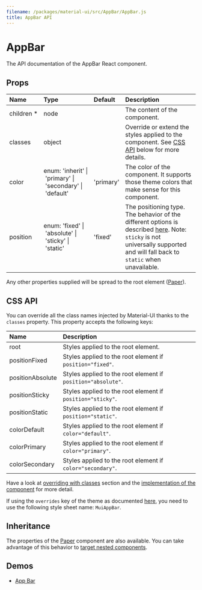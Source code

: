 ```yaml
---
filename: /packages/material-ui/src/AppBar/AppBar.js
title: AppBar API
---
```


<!--- This documentation is automatically generated, do not try to edit it. -->

# AppBar

<p class="description">The API documentation of the AppBar React component.</p>



## Props

| Name | Type | Default | Description |
|:-----|:-----|:--------|:------------|
| <span class="prop-name required">children *</span> | <span class="prop-type">node |   | The content of the component. |
| <span class="prop-name">classes</span> | <span class="prop-type">object |   | Override or extend the styles applied to the component. See [CSS API](#css-api) below for more details. |
| <span class="prop-name">color</span> | <span class="prop-type">enum:&nbsp;'inherit'&nbsp;&#124;<br>&nbsp;'primary'&nbsp;&#124;<br>&nbsp;'secondary'&nbsp;&#124;<br>&nbsp;'default'<br> | <span class="prop-default">'primary'</span> | The color of the component. It supports those theme colors that make sense for this component. |
| <span class="prop-name">position</span> | <span class="prop-type">enum:&nbsp;'fixed'&nbsp;&#124;<br>&nbsp;'absolute'&nbsp;&#124;<br>&nbsp;'sticky'&nbsp;&#124;<br>&nbsp;'static'<br> | <span class="prop-default">'fixed'</span> | The positioning type. The behavior of the different options is described [here](https://developer.mozilla.org/en-US/docs/Learn/CSS/CSS_layout/Positioning). Note: `sticky` is not universally supported and will fall back to `static` when unavailable. |

Any other properties supplied will be spread to the root element ([Paper](/api/paper)).

## CSS API

You can override all the class names injected by Material-UI thanks to the `classes` property.
This property accepts the following keys:


| Name | Description |
|:-----|:------------|
| <span class="prop-name">root</span> | Styles applied to the root element.
| <span class="prop-name">positionFixed</span> | Styles applied to the root element if `position="fixed"`.
| <span class="prop-name">positionAbsolute</span> | Styles applied to the root element if `position="absolute"`.
| <span class="prop-name">positionSticky</span> | Styles applied to the root element if `position="sticky"`.
| <span class="prop-name">positionStatic</span> | Styles applied to the root element if `position="static"`.
| <span class="prop-name">colorDefault</span> | Styles applied to the root element if `color="default"`.
| <span class="prop-name">colorPrimary</span> | Styles applied to the root element if `color="primary"`.
| <span class="prop-name">colorSecondary</span> | Styles applied to the root element if `color="secondary"`.

Have a look at [overriding with classes](/customization/overrides#overriding-with-classes) section
and the [implementation of the component](https://github.com/mui-org/material-ui/tree/master/packages/material-ui/src/AppBar/AppBar.js)
for more detail.

If using the `overrides` key of the theme as documented
[here](/customization/themes#customizing-all-instances-of-a-component-type),
you need to use the following style sheet name: `MuiAppBar`.

## Inheritance

The properties of the [Paper](/api/paper) component are also available.
You can take advantage of this behavior to [target nested components](/guides/api#spread).

## Demos

- [App Bar](/demos/app-bar)

